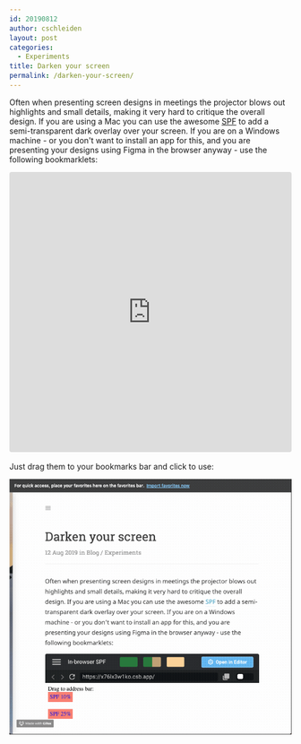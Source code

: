 ```yaml
---
id: 20190812
author: cschleiden
layout: post
categories:
  - Experiments
title: Darken your screen 
permalink: /darken-your-screen/
---
```


Often when presenting screen designs in meetings the projector blows out highlights and small details, making it very hard to critique the overall design. If you are using a Mac you can use the awesome [SPF](https://github.com/tannerc/spf) to add a semi-transparent dark overlay over your screen. If you are on a Windows machine - or you don't want to install an app for this, and you are presenting your designs using Figma in the browser anyway - use the following bookmarklets:

<iframe src="https://codesandbox.io/embed/x76lx3w1ko?fontsize=14" title="In-browser SPF" allow="geolocation; microphone; camera; midi; vr; accelerometer; gyroscope; payment; ambient-light-sensor; encrypted-media" style="width:100%; height:500px; border:0; border-radius: 4px; overflow:hidden;" sandbox="allow-modals allow-forms allow-popups allow-scripts allow-same-origin"></iframe>

Just drag them to your bookmarks bar and click to use:

![Darken your screen](/assets/posts/2019-08-12-spf/spf10.gif)